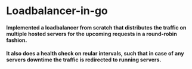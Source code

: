 # Loadbalancer-in-go

#### Implemented a loadbalancer from scratch that distributes the traffic on multiple hosted servers for the upcoming requests in a round-robin fashion.

#### It also does a health check on reular intervals, such that in case of any servers downtime the traffic is redirected to running servers.

